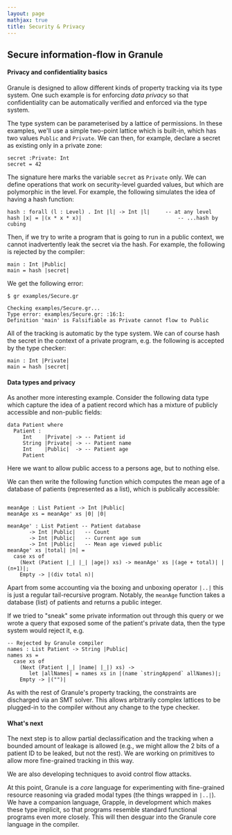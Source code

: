 ```yaml
---
layout: page
mathjax: true
title: Security & Privacy
---
```


Secure information-flow in Granule
------------------------------

#### Privacy and confidentiality basics

Granule is designed to allow different kinds of property tracking via
its type system. One such example is for enforcing _data privacy_ so that
confidentiality can be automatically verified and enforced via the type system.

The type system can be parameterised by a lattice of permissions. In these
examples, we'll use a simple two-point lattice which is built-in, which
has two values `Public` and `Private`. We can then, for example,
declare a secret as existing only in a private zone:

```
secret :Private: Int
secret = 42
```

The signature here marks the variable `secret` as `Private` only. We
can define operations that work on security-level guarded values,
but which are polymorphic in the level. For example, the following
simulates the idea of having a hash function:

```
hash : forall (l : Level) . Int |l| -> Int |l|     -- at any level
hash |x| = |(x * x * x)|                               -- ...hash by cubing
```

Then, if we try to write a program that is going to run in a public
context, we cannot inadvertently leak the secret via the hash.
For example, the following is rejected by the compiler:

```
main : Int |Public|
main = hash |secret|
```

We get the following error:

```
$ gr examples/Secure.gr

Checking examples/Secure.gr...
Type error: examples/Secure.gr: :16:1:
Definition 'main' is Falsifiable as Private cannot flow to Public
```

All of the tracking is automatic by the type system. We can of
course hash the secret in the context of a private program, e.g. the following
is accepted by the type checker:

```
main : Int |Private|
main = hash |secret|
```

#### Data types and privacy

As another more interesting example. Consider the following data type
which capture the idea of a patient record which has a mixture of publicly
accessible and non-public fields:

```
data Patient where
  Patient :
     Int    |Private| -> -- Patient id
     String |Private| -> -- Patient name
     Int    |Public|  -> -- Patient age
     Patient
```

Here we want to allow public access to a persons age, but to nothing else.

We can then write the following function which computes the mean age
of a database of patients (represented as a list), which is publically
accessible:

```

meanAge : List Patient -> Int |Public|
meanAge xs = meanAge' xs |0| |0|

meanAge' : List Patient -- Patient database
       -> Int |Public|   -- Count
       -> Int |Public|   -- Current age sum
       -> Int |Public|   -- Mean age viewed public
meanAge' xs |total| |n| =
  case xs of
    (Next (Patient |_| |_| |age|) xs) -> meanAge' xs |(age + total)| |(n+1)|;
    Empty -> |(div total n)|
```

Apart from some accounting via the boxing and unboxing operator `|..|` this
is just a regular tail-recursive program. Notably, the `meanAge` function
takes a database (list) of patients and returns a public integer.

If we tried to "sneak" some private information out through this query
or we wrote a query that exposed some of the patient's private data, then
the type system would reject it, e.g.

```
-- Rejected by Granule compiler
names : List Patient -> String |Public|
names xs =
  case xs of
    (Next (Patient |_| |name| |_|) xs) ->
       let |allNames| = names xs in |(name `stringAppend` allNames)|;
    Empty -> |("")|
```

As with the rest of Granule's property tracking, the constraints
are discharged via an SMT solver. This allows arbitrarily complex
lattices to be plugged-in to the compiler without any change to
the type checker.

#### What's next

The next step is to allow partial declassification and the tracking
when a bounded amount of leakage is allowed (e.g., we might allow
the 2 bits of a patient ID to be leaked, but not the rest). We are
working on primitives to allow more fine-grained tracking in this way.

We are also developing techniques to avoid control flow attacks.

At this point, Granule is a _core_ language for experimenting with
fine-grained resource reasoning via graded modal types (the things
wrapped in `|..|`). We have a companion language, Grapple, in development
which makes these type implicit, so that programs resemble standard
functional programs even more closely. This will then desguar
into the Granule core language in the compiler.